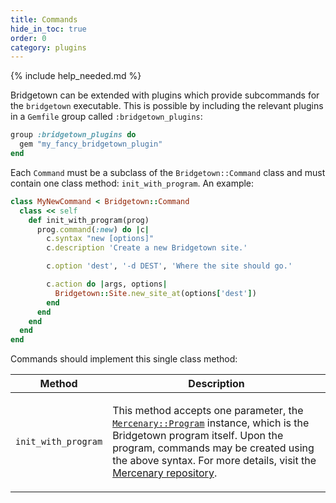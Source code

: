 ```yaml
---
title: Commands
hide_in_toc: true
order: 0
category: plugins
---
```


{% include help_needed.md %}

Bridgetown can be extended with plugins which provide
subcommands for the `bridgetown` executable. This is possible by including the
relevant plugins in a `Gemfile` group called `:bridgetown_plugins`:

```ruby
group :bridgetown_plugins do
  gem "my_fancy_bridgetown_plugin"
end
```

Each `Command` must be a subclass of the `Bridgetown::Command` class and must
contain one class method: `init_with_program`. An example:

```ruby
class MyNewCommand < Bridgetown::Command
  class << self
    def init_with_program(prog)
      prog.command(:new) do |c|
        c.syntax "new [options]"
        c.description 'Create a new Bridgetown site.'

        c.option 'dest', '-d DEST', 'Where the site should go.'

        c.action do |args, options|
          Bridgetown::Site.new_site_at(options['dest'])
        end
      end
    end
  end
end
```

Commands should implement this single class method:

<table>
  <thead>
    <tr>
      <th>Method</th>
      <th>Description</th>
    </tr>
  </thead>
  <tbody>
    <tr>
      <td>
        <p><code>init_with_program</code></p>
      </td>
      <td><p>
        This method accepts one parameter, the
        <code><a href="https://github.com/jekyll/mercenary#readme">Mercenary::Program</a></code>
        instance, which is the Bridgetown program itself. Upon the program,
        commands may be created using the above syntax. For more details,
        visit the <a href="https://github.com/jekyll/mercenary">Mercenary repository</a>.
      </p></td>
    </tr>
  </tbody>
</table>
